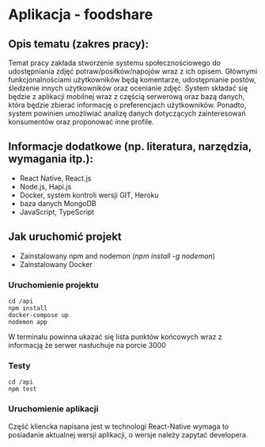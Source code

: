 # Aplikacja - foodshare

## Opis tematu (zakres pracy): 
Temat pracy zakłada stworzenie systemu społecznościowego do udostępniania zdjęć potraw/posiłków/napojów wraz z ich opisem. 
Głównymi funkcjonalnościami użytkowników będą komentarze, udostępnianie postów, śledzenie innych użytkowników oraz ocenianie zdjęć.
System składać się będzie z aplikacji mobilnej wraz z częścią serwerową oraz bazą danych, która będzie zbierać informację o preferencjach użytkowników. 
Ponadto, system powinien umożliwiać analizę danych dotyczących zainteresowań konsumentów oraz proponować inne profile. 

## Informacje dodatkowe (np. literatura, narzędzia, wymagania itp.):
- React Native, React.js 
- Node.js, Hapi.js 
- Docker, system kontroli wersji GIT, Heroku
- baza danych MongoDB 
- JavaScript, TypeScript

## Jak uruchomić projekt
- Zainstalowany npm and nodemon (_npm install -g nodemon_)
- Zainstalowany Docker

### Uruchomienie projektu
```
cd /api
npm install
docker-compose up
nodemon app
```
W terminalu powinna ukazać się lista punktów końcowych wraz z informacją że serwer nasłuchuje na porcie 3000

### Testy
```
cd /api
npm test
```

### Uruchomienie aplikacji
Część kliencka napisana jest w technologi React-Native wymaga to posiadanie aktualnej wersji aplikacji, o wersje należy zapytać developera.
